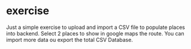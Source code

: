 # exercise

Just a simple exercise to upload and import a CSV file to populate places into backend.
Select 2 places to show in google maps the route.
You can import more data ou export the total CSV Database.
